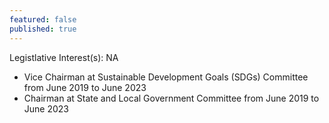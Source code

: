 ```yaml
---
featured: false
published: true
---
```

Legistlative Interest(s): NA

* Vice Chairman at Sustainable Development Goals (SDGs) Committee from June 2019 to June 2023
* Chairman at State and Local Government Committee from June 2019 to June 2023
